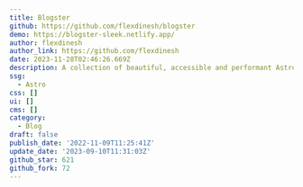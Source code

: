 ```yaml
---
title: Blogster
github: https://github.com/flexdinesh/blogster
demo: https://blogster-sleek.netlify.app/
author: flexdinesh
author_link: https://github.com/flexdinesh
date: 2023-11-28T02:46:26.669Z
description: A collection of beautiful, accessible and performant Astro blog templates.
ssg:
  - Astro
css: []
ui: []
cms: []
category:
  - Blog
draft: false
publish_date: '2022-11-09T11:25:41Z'
update_date: '2023-09-10T11:31:03Z'
github_star: 621
github_fork: 72
---
```


